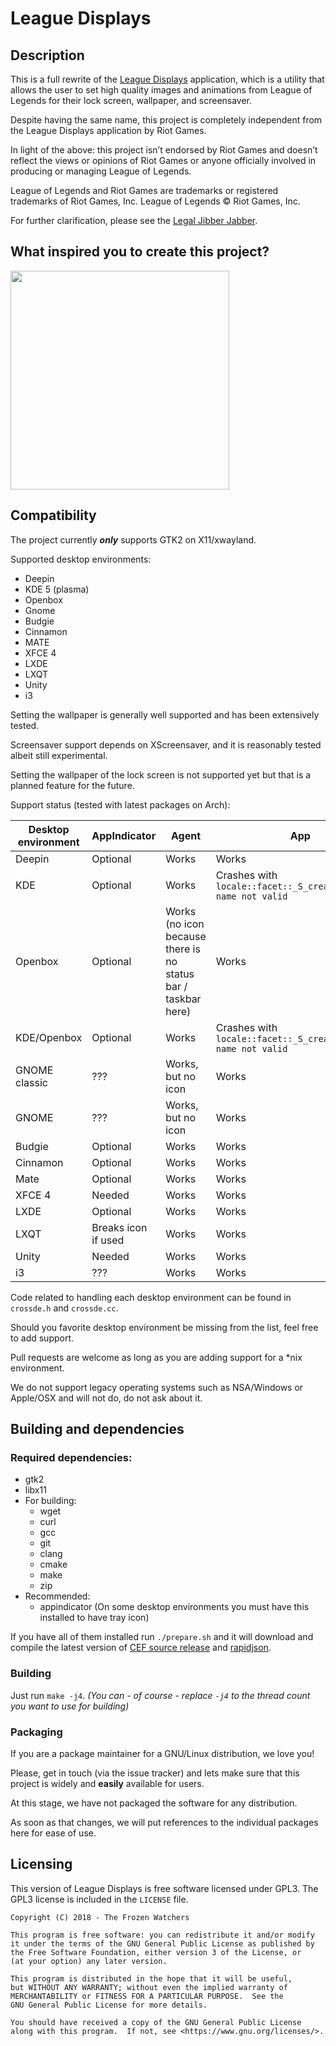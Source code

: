 # League Displays

## Description

This is a full rewrite of the [League Displays](https://na.leagueoflegends.com/en/featured/league-displays) application, which is a utility that allows the user to set high quality images and animations from League of Legends for their lock screen, wallpaper, and screensaver.

Despite having the same name, this project is completely independent from the League Displays application by Riot Games.

In light of the above: this project isn’t endorsed by Riot Games and doesn’t reflect the views or opinions of Riot Games or anyone officially involved in producing or managing League of Legends.

League of Legends and Riot Games are trademarks or registered trademarks of Riot Games, Inc. League of Legends © Riot Games, Inc.

For further clarification, please see the [Legal Jibber Jabber](https://www.riotgames.com/en/legal). 

## What inspired you to create this project?

<img src="https://i.imgur.com/VbqbvRa.gif" width="350px">

## Compatibility

The project currently ***only*** supports GTK2 on X11/xwayland.

Supported desktop environments:

 * Deepin
 * KDE 5 (plasma)
 * Openbox
 * Gnome
 * Budgie
 * Cinnamon
 * MATE
 * XFCE 4
 * LXDE
 * LXQT
 * Unity
 * i3

Setting the wallpaper is generally well supported and has been extensively tested.

Screensaver support depends on XScreensaver, and it is reasonably tested albeit still experimental.

Setting the wallpaper of the lock screen is not supported yet but that is a planned feature for the future.

Support status (tested with latest packages on Arch):

| Desktop environment | AppIndicator | Agent | App | Screensaver |
|---------------------|----------------------|-------|-----|-------------|
| Deepin        | Optional | Works | Works | Works |
| KDE           | Optional | Works | Crashes with `locale::facet::_S_create_c_locale name not valid` | Works |
| Openbox       | Optional | Works (no icon because there is no status bar / taskbar here) | Works | Works |
| KDE/Openbox   | Optional | Works | Crashes with `locale::facet::_S_create_c_locale name not valid` | Works |
| GNOME classic | ??? | Works, but no icon | Works | Works |
| GNOME         | ??? | Works, but no icon | Works | Works |
| Budgie        | Optional | Works | Works | Works |
| Cinnamon      | Optional | Works | Works | Works |
| Mate          | Optional | Works | Works | Works |
| XFCE 4        | Needed | Works | Works | Works |
| LXDE          | Optional | Works | Works | Works |
| LXQT          | Breaks icon if used | Works | Works | Works |
| Unity         | Needed | Works | Works | Works |
| i3            | ??? | Works | Works | Works |

Code related to handling each desktop environment can be found in `crossde.h` and `crossde.cc`.

Should you favorite desktop environment be missing from the list, feel free to add support.

Pull requests are welcome as long as you are adding support for a *nix environment.

We do not support legacy operating systems such as NSA/Windows or Apple/OSX and will not do, do not ask about it.

## Building and dependencies

### Required dependencies:

 * gtk2
 * libx11
 * For building:
   * wget
   * curl
   * gcc
   * git
   * clang
   * cmake
   * make
   * zip
 * Recommended:
   * appindicator (On some desktop environments you must have this installed to have tray icon)

If you have all of them installed run `./prepare.sh` and it will download and compile the latest version of [CEF source release](http://opensource.spotify.com/cefbuilds/index.html) and [rapidjson](https://github.com/Tencent/rapidjson).
<br>

### Building
Just run `make -j4`. _(You can - of course - replace `-j4` to the thread count you want to use for building)_

### Packaging

If you are a package maintainer for a GNU/Linux distribution, we love you!

Please, get in touch (via the issue tracker) and lets make sure that this project is widely and **easily** available for users.

At this stage, we have not packaged the software for any distribution.

As soon as that changes, we will put references to the individual packages here for ease of use.

## Licensing

This version of League Displays is free software licensed under GPL3.
The GPL3 license is included in the `LICENSE` file.

    Copyright (C) 2018 - The Frozen Watchers

    This program is free software: you can redistribute it and/or modify
    it under the terms of the GNU General Public License as published by
    the Free Software Foundation, either version 3 of the License, or
    (at your option) any later version.

    This program is distributed in the hope that it will be useful,
    but WITHOUT ANY WARRANTY; without even the implied warranty of
    MERCHANTABILITY or FITNESS FOR A PARTICULAR PURPOSE.  See the
    GNU General Public License for more details.

    You should have received a copy of the GNU General Public License
    along with this program.  If not, see <https://www.gnu.org/licenses/>.

